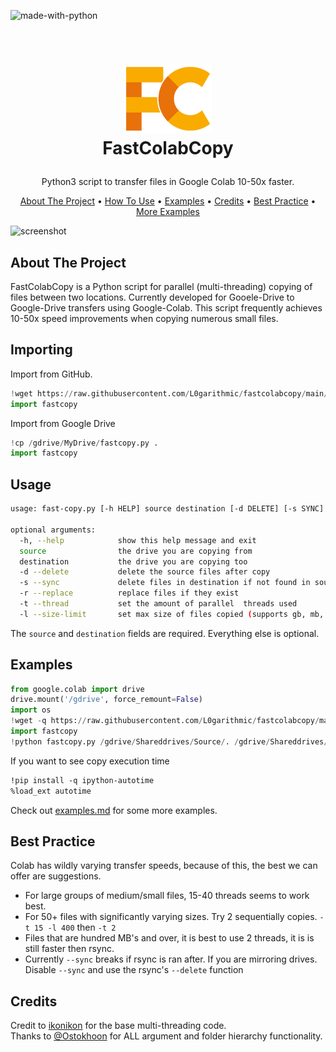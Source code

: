 ![made-with-python](https://img.shields.io/badge/Made%20with-Python3-brightgreen)

<!-- LOGO -->
<br />
<h1>
<p align="center">
  <img src="https://raw.githubusercontent.com/L0garithmic/FastColabCopy/main/img/logo.png" alt="Logo" width="140" height="110">
  <br>FastColabCopy
</h1>
  <p align="center">
    Python3 script to transfer files in Google Colab 10-50x faster.
    <br />
    </p>
</p>
<p align="center">
  <a href="about-the-projects">About The Project</a> •
  <a href="#usage">How To Use</a> •
  <a href="#examples">Examples</a> •
  <a href="#credits">Credits</a> •
  <a href="#best-practice">Best Practice</a> •
  <a href="examples.md">More Examples</a>
</p>  

<p align="center">
  
![screenshot](img/clip.gif)
</p>                                                                                                                             
                                                                                                                                                      
## About The Project
FastColabCopy is a Python script for parallel (multi-threading) copying of files between two locations. Currently developed for Gooele-Drive to Google-Drive transfers using Google-Colab. This script frequently achieves 10-50x speed improvements when copying numerous small files.

## Importing

Import from GitHub.   
```py
!wget https://raw.githubusercontent.com/L0garithmic/fastcolabcopy/main/fastcopy.py
import fastcopy
```

Import from Google Drive
```py
!cp /gdrive/MyDrive/fastcopy.py .
import fastcopy
```


## Usage
```sh
usage: fast-copy.py [-h HELP] source destination [-d DELETE] [-s SYNC] [-r REPLACE ]

optional arguments:
  -h, --help            show this help message and exit
  source                the drive you are copying from
  destination           the drive you are copying too
  -d --delete           delete the source files after copy
  -s --sync             delete files in destination if not found in source (dont use if using with rsync)
  -r --replace          replace files if they exist
  -t --thread           set the amount of parallel  threads used
  -l --size-limit       set max size of files copied (supports gb, mb, kb) eg 1.5gb
```
The `source` and `destination` fields are required. Everything else is optional.

## Examples
```py
from google.colab import drive
drive.mount('/gdrive', force_remount=False)
import os
!wget -q https://raw.githubusercontent.com/L0garithmic/fastcolabcopy/main/fastcopy.py
import fastcopy
!python fastcopy.py /gdrive/Shareddrives/Source/. /gdrive/Shareddrives/Destination --thread 20 --size-limit 400mb
```
If you want to see copy execution time
```mod
!pip install -q ipython-autotime
%load_ext autotime
```
Check out <a href="examples.md">examples.md</a> for some more examples.

## Best Practice
Colab has wildly varying transfer speeds, because of this, the best we can offer are suggestions.
- For large groups of medium/small files, 15-40 threads seems to work best.
- For 50+ files with significantly varying sizes. Try 2 sequentially copies. `-t 15 -l 400` then `-t 2`
- Files that are hundred MB's and over, it is best to use 2 threads, it is is still faster then rsync.   
- Currently `--sync` breaks if rsync is ran after. If you are mirroring drives. Disable `--sync` and use the rsync's `--delete` function

## Credits
Credit to [ikonikon](https://github.com/ikonikon/fast-copy) for the base multi-threading code.   
Thanks to [@Ostokhoon](https://www.freelancer.com/u/Ostokhoon) for ALL argument and folder hierarchy functionality.

